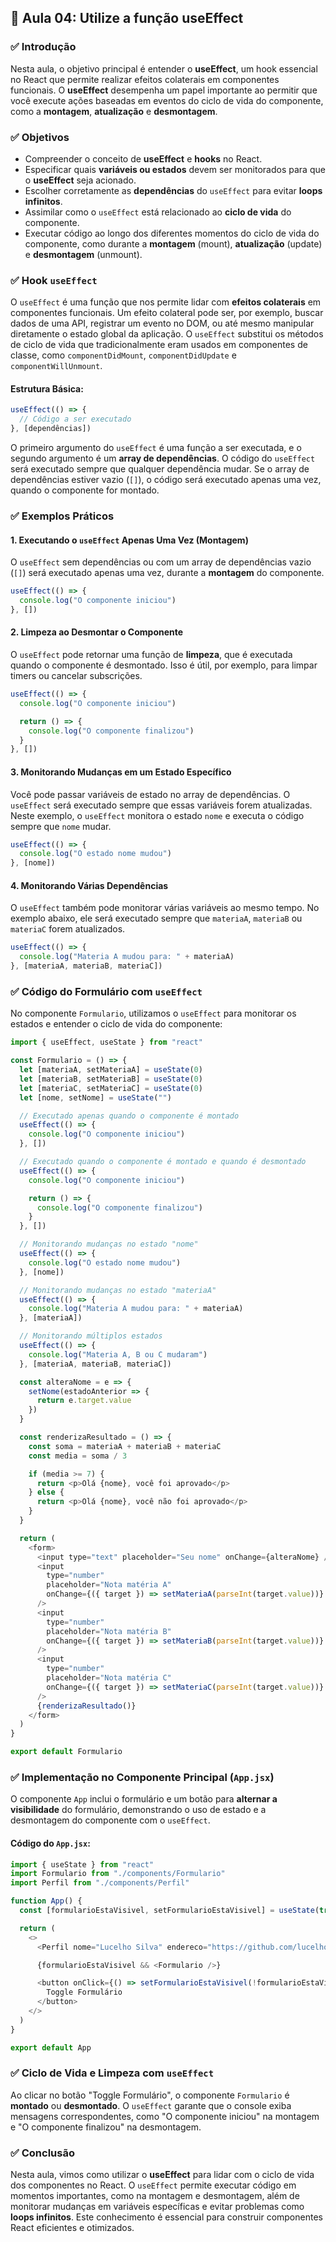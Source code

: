 ## 📝 Aula 04: Utilize a função useEffect

### ✅ Introdução

Nesta aula, o objetivo principal é entender o **useEffect**, um hook essencial no React que permite realizar efeitos colaterais em componentes funcionais. O **useEffect** desempenha um papel importante ao permitir que você execute ações baseadas em eventos do ciclo de vida do componente, como a **montagem**, **atualização** e **desmontagem**.

### ✅ Objetivos

- Compreender o conceito de **useEffect** e **hooks** no React.
- Especificar quais **variáveis ou estados** devem ser monitorados para que o **useEffect** seja acionado.
- Escolher corretamente as **dependências** do `useEffect` para evitar **loops infinitos**.
- Assimilar como o `useEffect` está relacionado ao **ciclo de vida** do componente.
- Executar código ao longo dos diferentes momentos do ciclo de vida do componente, como durante a **montagem** (mount), **atualização** (update) e **desmontagem** (unmount).

### ✅ Hook `useEffect`

O `useEffect` é uma função que nos permite lidar com **efeitos colaterais** em componentes funcionais. Um efeito colateral pode ser, por exemplo, buscar dados de uma API, registrar um evento no DOM, ou até mesmo manipular diretamente o estado global da aplicação. O `useEffect` substitui os métodos de ciclo de vida que tradicionalmente eram usados em componentes de classe, como `componentDidMount`, `componentDidUpdate` e `componentWillUnmount`.

#### Estrutura Básica:

```javascript
useEffect(() => {
  // Código a ser executado
}, [dependências])
```

O primeiro argumento do `useEffect` é uma função a ser executada, e o segundo argumento é um **array de dependências**. O código do `useEffect` será executado sempre que qualquer dependência mudar. Se o array de dependências estiver vazio (`[]`), o código será executado apenas uma vez, quando o componente for montado.

### ✅ Exemplos Práticos

#### 1. Executando o `useEffect` Apenas Uma Vez (Montagem)

O `useEffect` sem dependências ou com um array de dependências vazio (`[]`) será executado apenas uma vez, durante a **montagem** do componente.

```javascript
useEffect(() => {
  console.log("O componente iniciou")
}, [])
```

#### 2. Limpeza ao Desmontar o Componente

O `useEffect` pode retornar uma função de **limpeza**, que é executada quando o componente é desmontado. Isso é útil, por exemplo, para limpar timers ou cancelar subscrições.

```javascript
useEffect(() => {
  console.log("O componente iniciou")

  return () => {
    console.log("O componente finalizou")
  }
}, [])
```

#### 3. Monitorando Mudanças em um Estado Específico

Você pode passar variáveis de estado no array de dependências. O `useEffect` será executado sempre que essas variáveis forem atualizadas. Neste exemplo, o `useEffect` monitora o estado `nome` e executa o código sempre que `nome` mudar.

```javascript
useEffect(() => {
  console.log("O estado nome mudou")
}, [nome])
```

#### 4. Monitorando Várias Dependências

O `useEffect` também pode monitorar várias variáveis ao mesmo tempo. No exemplo abaixo, ele será executado sempre que `materiaA`, `materiaB` ou `materiaC` forem atualizados.

```javascript
useEffect(() => {
  console.log("Materia A mudou para: " + materiaA)
}, [materiaA, materiaB, materiaC])
```

### ✅ Código do Formulário com `useEffect`

No componente `Formulario`, utilizamos o `useEffect` para monitorar os estados e entender o ciclo de vida do componente:

```javascript
import { useEffect, useState } from "react"

const Formulario = () => {
  let [materiaA, setMateriaA] = useState(0)
  let [materiaB, setMateriaB] = useState(0)
  let [materiaC, setMateriaC] = useState(0)
  let [nome, setNome] = useState("")

  // Executado apenas quando o componente é montado
  useEffect(() => {
    console.log("O componente iniciou")
  }, [])

  // Executado quando o componente é montado e quando é desmontado
  useEffect(() => {
    console.log("O componente iniciou")

    return () => {
      console.log("O componente finalizou")
    }
  }, [])

  // Monitorando mudanças no estado "nome"
  useEffect(() => {
    console.log("O estado nome mudou")
  }, [nome])

  // Monitorando mudanças no estado "materiaA"
  useEffect(() => {
    console.log("Materia A mudou para: " + materiaA)
  }, [materiaA])

  // Monitorando múltiplos estados
  useEffect(() => {
    console.log("Materia A, B ou C mudaram")
  }, [materiaA, materiaB, materiaC])

  const alteraNome = e => {
    setNome(estadoAnterior => {
      return e.target.value
    })
  }

  const renderizaResultado = () => {
    const soma = materiaA + materiaB + materiaC
    const media = soma / 3

    if (media >= 7) {
      return <p>Olá {nome}, você foi aprovado</p>
    } else {
      return <p>Olá {nome}, você não foi aprovado</p>
    }
  }

  return (
    <form>
      <input type="text" placeholder="Seu nome" onChange={alteraNome} />
      <input
        type="number"
        placeholder="Nota matéria A"
        onChange={({ target }) => setMateriaA(parseInt(target.value))}
      />
      <input
        type="number"
        placeholder="Nota matéria B"
        onChange={({ target }) => setMateriaB(parseInt(target.value))}
      />
      <input
        type="number"
        placeholder="Nota matéria C"
        onChange={({ target }) => setMateriaC(parseInt(target.value))}
      />
      {renderizaResultado()}
    </form>
  )
}

export default Formulario
```

### ✅ Implementação no Componente Principal (`App.jsx`)

O componente `App` inclui o formulário e um botão para **alternar a visibilidade** do formulário, demonstrando o uso de estado e a desmontagem do componente com o `useEffect`.

#### Código do `App.jsx`:

```javascript
import { useState } from "react"
import Formulario from "./components/Formulario"
import Perfil from "./components/Perfil"

function App() {
  const [formularioEstaVisivel, setFormularioEstaVisivel] = useState(true)

  return (
    <>
      <Perfil nome="Lucelho Silva" endereco="https://github.com/lucelhosilva.png" />

      {formularioEstaVisivel && <Formulario />}

      <button onClick={() => setFormularioEstaVisivel(!formularioEstaVisivel)} type="button">
        Toggle Formulário
      </button>
    </>
  )
}

export default App
```

### ✅ Ciclo de Vida e Limpeza com `useEffect`

Ao clicar no botão "Toggle Formulário", o componente `Formulario` é **montado** ou **desmontado**. O `useEffect` garante que o console exiba mensagens correspondentes, como "O componente iniciou" na montagem e "O componente finalizou" na desmontagem.

### ✅ Conclusão

Nesta aula, vimos como utilizar o **useEffect** para lidar com o ciclo de vida dos componentes no React. O `useEffect` permite executar código em momentos importantes, como na montagem e desmontagem, além de monitorar mudanças em variáveis específicas e evitar problemas como **loops infinitos**. Este conhecimento é essencial para construir componentes React eficientes e otimizados.
